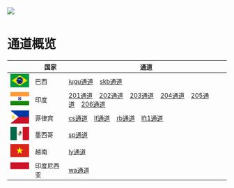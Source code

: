 # <img src="assets/images/logo.png" height=20> 
# 通道概览

||&nbsp;&nbsp;国家|通道|
|--|-------|------|
|<img src="assets/images/巴西.png">|巴西|[iugu通道](../apis/代收.html)&nbsp;&nbsp;&nbsp;&nbsp;[skb通道](../apis/代收(skb).html)| 
|<img src="assets/images/印度.png">|印度|[201通道](../apis/代收(201).html)&nbsp;&nbsp;&nbsp;&nbsp;[202通道](../apis/代收(202).html)&nbsp;&nbsp;&nbsp;&nbsp;[203通道](../apis/代收(203).html)&nbsp;&nbsp;&nbsp;&nbsp;[204通道](../apis/代收(204).html)&nbsp;&nbsp;&nbsp;&nbsp;[205通道](../apis/代收(205).html)&nbsp;&nbsp;&nbsp;&nbsp;[206通道](../apis/代收(206).html)|
|<img src="assets/images/菲律宾.png">|菲律宾|[cs通道](../apis/代收(cs).html)&nbsp;&nbsp;&nbsp;&nbsp;[lf通道](../apis/代收(lf).html)&nbsp;&nbsp;&nbsp;&nbsp;[rb通道](../apis/代收(rb).html)&nbsp;&nbsp;&nbsp;&nbsp;[lft1通道](../apis/代收(lft1).html)|
|<img src="assets/images/墨西哥.png">|墨西哥|[sp通道](../apis/代收(sp).html)|
|<img src="assets/images/越南.png">|越南|[ly通道](../apis/代收(ly).html)| 
|<img src="assets/images/印度尼西亚.png">|印度尼西亚|[wa通道](../apis/代收(wa).html)| 
